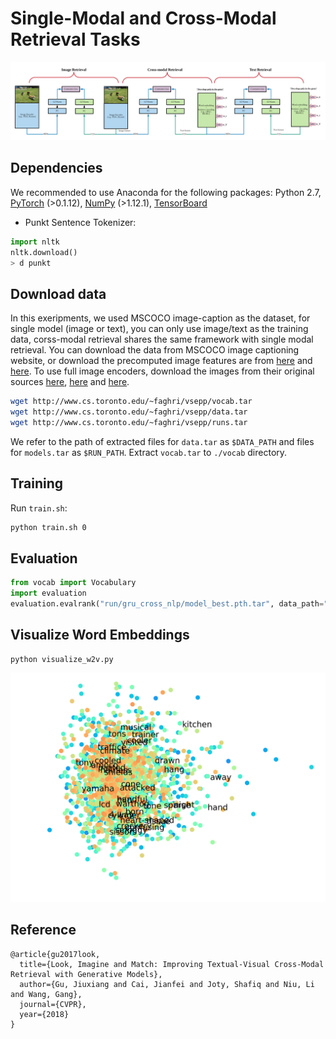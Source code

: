 # Single-Modal and Cross-Modal Retrieval Tasks

![](imgs/framework.png)

## Dependencies
We recommended to use Anaconda for the following packages: Python 2.7, [PyTorch](http://pytorch.org/) (>0.1.12), [NumPy](http://www.numpy.org/) (>1.12.1),  [TensorBoard](https://github.com/TeamHG-Memex/tensorboard_logger)

* Punkt Sentence Tokenizer:
```python
import nltk
nltk.download()
> d punkt
```

## Download data
In this exeripments, we used MSCOCO image-caption as the dataset, for single model (image or text), you can only use image/text as the training data, corss-modal retrieval shares the same framework with single modal retrieval. You can download the data from MSCOCO image captioning website, or download the precomputed image features are from [here](https://github.com/ryankiros/visual-semantic-embedding/) and [here](https://github.com/ivendrov/order-embedding). To use full image encoders, download the images from their original sources [here](http://nlp.cs.illinois.edu/HockenmaierGroup/Framing_Image_Description/KCCA.html), [here](http://shannon.cs.illinois.edu/DenotationGraph/) and [here](http://mscoco.org/).

```bash
wget http://www.cs.toronto.edu/~faghri/vsepp/vocab.tar
wget http://www.cs.toronto.edu/~faghri/vsepp/data.tar
wget http://www.cs.toronto.edu/~faghri/vsepp/runs.tar
```

We refer to the path of extracted files for `data.tar` as `$DATA_PATH` and
files for `models.tar` as `$RUN_PATH`. Extract `vocab.tar` to `./vocab`
directory.

## Training
Run `train.sh`:

```bash
python train.sh 0
```

## Evaluation

```python
from vocab import Vocabulary
import evaluation
evaluation.evalrank("run/gru_cross_nlp/model_best.pth.tar", data_path="$DATA_PATH", split="test")'
```

## Visualize Word Embeddings
```
python visualize_w2v.py
```
![](imgs/w2v_visualization.png)

## Reference
```
@article{gu2017look,
  title={Look, Imagine and Match: Improving Textual-Visual Cross-Modal Retrieval with Generative Models},
  author={Gu, Jiuxiang and Cai, Jianfei and Joty, Shafiq and Niu, Li and Wang, Gang},
  journal={CVPR},
  year={2018}
}
```
